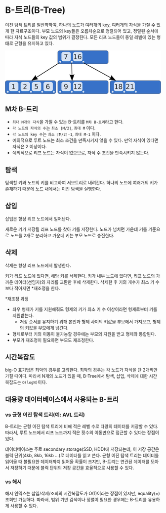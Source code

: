 # B-트리(B-Tree)

이진 탐색 트리를 일반화하여, 하나의 노드가 여러개의 key, 여러개의 자식을 가질 수 있게 한 자료구조이다.
부모 노드의 key들은 오름차순으로 정렬되어 있고, 정렬된 순서에 따라 자식 노드들의 key 값의 범위가 결정된다.
모든 리프 노드들이 동일 레벨에 있는 형태로 균형을 유지하고 있다.

![b트리](./etc/b트리.png)

## M차 B-트리

- `최대 M개의 자식`을 가질 수 있는 B-트리를 `M차 B-트리`라고 한다.
- `각 노드의 자식의 수`는 `최소 ⌈M/2⌉`, `최대 M` 이다.
- `각 노드의 key 수`는 `최소 ⌈M/2⌉-1`, `최대 M-1` 이다.
- 예외적으로 루트 노드는 최소 조건을 만족시키지 않을 수 있다. 만약 자식이 있다면 자식은 2 이상이다.
- 예외적으로 리프 노드는 자식이 없으므로, 자식 수 조건을 만족시키지 않는다.

## 탐색

탐색할 키와 노드의 키를 비교하여 서브트리로 내려간다.
하나의 노드에 여러개의 키가 존재하기 때문에 노드 내에서는 이진 탐색을 실행한다.

## 삽입

삽입은 항상 리프 노드에서 일어난다.

새로운 키가 저장될 리프 노드를 찾아 키를 저장한다.
노드가 넘치면 가운데 키를 기준으로 노드를 2개로 분리하고 가운데 키는 부모 노드로 승진한다.

## 삭제

삭제는 항상 리프 노드에서 발생한다.

키가 리프 노드에 있다면, 해당 키를 삭제한다.
키가 내부 노드에 있다면, 리프 노드의 가까운 데이터(선임자)와 자리를 교환한 후에 삭제한다.
삭제한 후 키의 개수가 최소 키 수보다 작아지면 *재조정을 한다.

*재조정 과정

- 좌우 형제가 키를 지원해줘도 형제의 키가 최소 키 수 이상이라면 형제로부터 키를 지원받는다.
    - 저장 순서를 유지하기 위해 본인과 형제 사이의 키값을 부모에서 가져오고, 형제의 키값을 부모에게 넘긴다.
- 형제로부터 키의 이동이 불가능할 경우에는 부모의 지원을 받고 형제와 통합된다.
- 부모가 재조정이 필요하면 부모도 재조정한다.

## 시간복잡도

big-O 표기법은 최악의 경우를 고려한다.
최악의 경우는 각 노드가 자식을 단 2개씩만 가질 때이다.
따라서 N개의 노드가 있을 때, B-Tree에서 탐색, 삽입, 삭제에 대한 시간복잡도는 `O(logN)`이다.

## 대용량 데이터베이스에서 사용되는 B-트리

### vs 균형 이진 탐색 트리(예: AVL 트리)

B-트리는 균형 이진 탐색 트리에 비해 적은 레벨 수로 다량의 데이터를 저장할 수 있다.
따라서, 루트 노드에서 리프 노드까지 적은 횟수의 이동만으로 접근할 수 있다는 장점이 있다.

데이터베이스는 주로 secondary storage(SSD, HDD)에 저장되는데,
이 저장 공간은 블럭 단위(4kb, 8kb, 16kb ...)로 데이터를 읽고 쓴다.
균형 이진 탐색 트리는 데이터를 읽어올 때 불필요한 데이터까지 읽어올 확률이 크지만,
B-트리는 연관된 데이터를 모아서 저장하기 때문에 블럭 단위의 저장 공간을 효율적으로 사용할 수 있다.

### vs 해시

해시 인덱스는 삽입/삭제/조회의 시간복잡도가 O(1)이라는 장점이 있지만, equality(=) 조회만 가능하다.
따라서, 범위 기반 검색이나 정렬이 필요한 경우에는 B-트리를 유용하게 사용할 수 있다.
